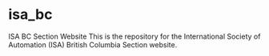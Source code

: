 # isa_bc
ISA BC Section Website  This is the repository for the International Society of Automation (ISA) British Columbia Section website.
